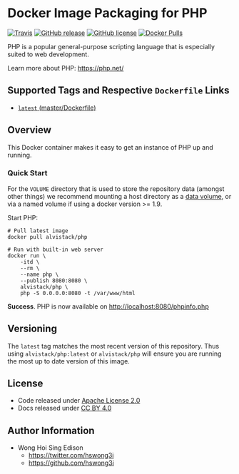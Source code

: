 Docker Image Packaging for PHP
==============================

[![Travis](https://img.shields.io/travis/alvistack/docker-php.svg)](https://travis-ci.org/alvistack/docker-php)
[![GitHub release](https://img.shields.io/github/release/alvistack/docker-php.svg)](https://github.com/alvistack/docker-php/releases)
[![GitHub license](https://img.shields.io/github/license/alvistack/docker-php.svg)](https://github.com/alvistack/docker-php/blob/master/LICENSE)
[![Docker Pulls](https://img.shields.io/docker/pulls/alvistack/php.svg)](https://hub.docker.com/r/alvistack/php/)

PHP is a popular general-purpose scripting language that is especially suited to web development.

Learn more about PHP: <https://php.net/>

Supported Tags and Respective `Dockerfile` Links
------------------------------------------------

-   [`latest` (master/Dockerfile)](https://github.com/alvistack/docker-php/blob/master/Dockerfile)

Overview
--------

This Docker container makes it easy to get an instance of PHP up and running.

### Quick Start

For the `VOLUME` directory that is used to store the repository data (amongst other things) we recommend mounting a host directory as a [data volume](https://docs.docker.com/engine/tutorials/dockervolumes/#/data-volumes), or via a named volume if using a docker version &gt;= 1.9.

Start PHP:

    # Pull latest image
    docker pull alvistack/php

    # Run with built-in web server
    docker run \
        -itd \
        --rm \
        --name php \
        --publish 8080:8080 \
        alvistack/php \
        php -S 0.0.0.0:8080 -t /var/www/html

**Success**. PHP is now available on <http://localhost:8080/phpinfo.php>

Versioning
----------

The `latest` tag matches the most recent version of this repository. Thus using `alvistack/php:latest` or `alvistack/php` will ensure you are running the most up to date version of this image.

License
-------

-   Code released under [Apache License 2.0](LICENSE)
-   Docs released under [CC BY 4.0](http://creativecommons.org/licenses/by/4.0/)

Author Information
------------------

-   Wong Hoi Sing Edison
    -   <https://twitter.com/hswong3i>
    -   <https://github.com/hswong3i>

